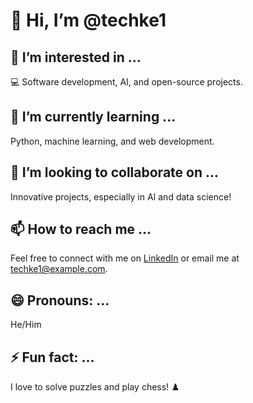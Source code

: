 
# 👋 Hi, I’m @techke1

## 👀 I’m interested in ...
💻 Software development, AI, and open-source projects.

## 🌱 I’m currently learning ...
Python, machine learning, and web development.

## 💞️ I’m looking to collaborate on ...
Innovative projects, especially in AI and data science!

## 📫 How to reach me ...
Feel free to connect with me on [LinkedIn](your-linkedin-profile) or email me at techke1@example.com.

## 😄 Pronouns: ...
He/Him

## ⚡ Fun fact: ...
I love to solve puzzles and play chess! ♟️
